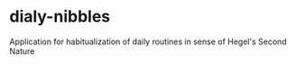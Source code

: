 # dialy-nibbles
Application for habitualization of daily routines in sense of Hegel's Second Nature

